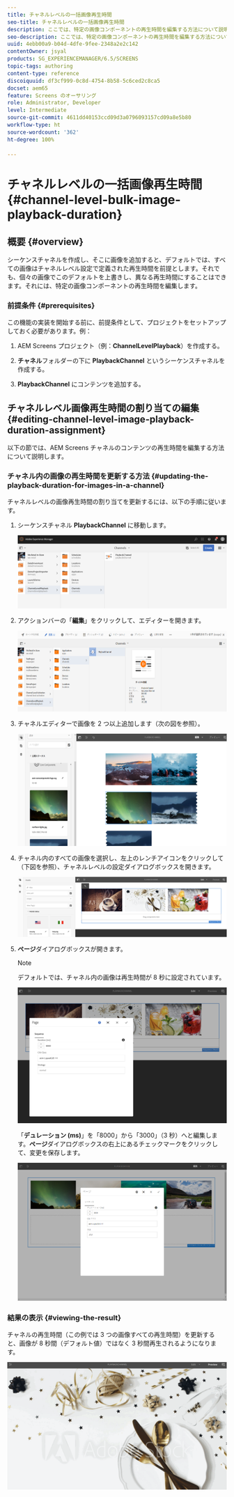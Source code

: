 ```yaml
---
title: チャネルレベルの一括画像再生時間
seo-title: チャネルレベルの一括画像再生時間
description: ここでは、特定の画像コンポーネントの再生時間を編集する方法について説明します。
seo-description: ここでは、特定の画像コンポーネントの再生時間を編集する方法について説明します。
uuid: 4ebb00a9-b04d-4dfe-9fee-2348a2e2c142
contentOwner: jsyal
products: SG_EXPERIENCEMANAGER/6.5/SCREENS
topic-tags: authoring
content-type: reference
discoiquuid: df3cf999-0c8d-4754-8b58-5c6ced2c8ca5
docset: aem65
feature: Screens のオーサリング
role: Administrator, Developer
level: Intermediate
source-git-commit: 4611dd40153ccd09d3a0796093157cd09a8e5b80
workflow-type: ht
source-wordcount: '362'
ht-degree: 100%

---
```



# チャネルレベルの一括画像再生時間 {#channel-level-bulk-image-playback-duration}

## 概要 {#overview}

シーケンスチャネルを作成し、そこに画像を追加すると、デフォルトでは、すべての画像はチャネルレベル設定で定義された再生時間を前提とします。それでも、個々の画像でこのデフォルトを上書きし、異なる再生時間にすることはできます。それには、特定の画像コンポーネントの再生時間を編集します。

### 前提条件 {#prerequisites}

この機能の実装を開始する前に、前提条件として、プロジェクトをセットアップしておく必要があります。例：

1. AEM Screens プロジェクト（例：**ChannelLevelPlayback**）を作成する。

1. **チャネル**&#x200B;フォルダーの下に **PlaybackChannel** というシーケンスチャネルを作成する。

1. **PlaybackChannel** にコンテンツを追加する。

## チャネルレベル画像再生時間の割り当ての編集 {#editing-channel-level-image-playback-duration-assignment}

以下の節では、AEM Screens チャネルのコンテンツの再生時間を編集する方法について説明します。

### チャネル内の画像の再生時間を更新する方法 {#updating-the-playback-duration-for-images-in-a-channel}

チャネルレベルの画像再生時間の割り当てを更新するには、以下の手順に従います。

1. シーケンスチャネル **PlaybackChannel** に移動します。

   ![screen_shot_2019-06-24at62818pm](assets/screen_shot_2019-06-24at62818pm.png)

1. アクションバーの「**編集**」をクリックして、エディターを開きます。

   ![screen_shot_2019-06-24at70141pm](assets/screen_shot_2019-06-24at70141pm.png)

1. チャネルエディターで画像を 2 つ以上追加します（次の図を参照）。

   ![screen_shot_2019-06-24at90534pm](assets/screen_shot_2019-06-24at90534pm.png)

1. チャネル内のすべての画像を選択し、左上のレンチアイコンをクリックして（下図を参照）、チャネルレベルの設定ダイアログボックスを開きます。

   ![screen_shot_2019-06-25at95945am](assets/screen_shot_2019-06-25at95945am.png)

1. **ページ**&#x200B;ダイアログボックスが開きます。

   >[!NOTE]
   >デフォルトでは、チャネル内の画像は再生時間が 8 秒に設定されています。

   ![screen_shot_2019-06-25at100343am](assets/screen_shot_2019-06-25at100343am.png)

   「**デュレーション (ms)**」を「8000」から「3000」（3 秒）へと編集します。**ページ**&#x200B;ダイアログボックスの右上にあるチェックマークをクリックして、変更を保存します。

   ![screen_shot_2019-06-25at101527am](assets/screen_shot_2019-06-25at101527am.png)

### 結果の表示 {#viewing-the-result}

チャネルの再生時間（この例では 3 つの画像すべての再生時間）を更新すると、画像が 8 秒間（デフォルト値）ではなく 3 秒間再生されるようになります。

![channel_preview](assets/channel_preview.gif)

